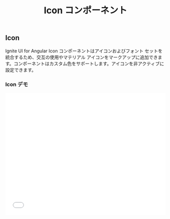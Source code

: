 ﻿---
title: Icon コンポーネント
_description: Ignite UI for Angular Icon コンポーネントを使用して、様々なアイコンおよびフォント セットを統合して交互に使用し、カスタム色を定義できます。
_keywords: Ignite UI for Angular, UI コントロール, Angular ウィジェット, web ウィジェット, UI ウィジェット, Angular, ネイティブ Angular コンポーネント スィート, ネイティブ Angular コントロール, ネイティブ Angular コンポーネント ライブラリ, Angular Icon コンポーネント, Angular Icon コントロール
_language: ja
---

## Icon

<p class="highlight">Ignite UI for Angular Icon コンポーネントはアイコンおよびフォント セットを統合するため、交互の使用やマテリアル アイコンをマークアップに追加できます。コンポーネントはカスタム色をサポートします。アイコンを非アクティブに設定できます。</p>
<div class="divider"></div>

### Icon デモ

<div class="sample-container" style="height: 384px">
    <iframe id="icon-sample-1-iframe" seamless width="100%" height="100%" frameborder="0" src="{environment:demosBaseUrl}/icon-sample-1"  onload="onSampleIframeContentLoaded(this);">
</div>
<div>
    <button data-localize="stackblitz" class="stackblitz-btn"   data-iframe-id="icon-sample-1-iframe" data-demos-base-url="{environment:demosBaseUrl}">                StackBlitz で表示
    </button>
</div>
<div class="divider--half"></div>

### 依存関係

Icon コンポーネントが `NgModule` としてエクスポートされるため、アプリケーションで `AppModule` への _IgxIconModule_ のインポートのみが必要になります。

```typescript
// app.module.ts

import { IgxIconModule } from 'igniteui-angular/main';

@NgModule({
    imports: [
        ...
        IgxIconModule,
        ...
    ]
})
export class AppModule {}
```

### 使用方法

```html
<igx-icon name=[..options] color=[..options] isActive=[..options]></igx-icon>
```

### コード例

`igx-icon` を使用して `active` ホーム アイコンをマゼンタ `color` に設定します。

```html
<igx-icon name="home" color="magenta" isActive="true"></igx-icon>
```

`inactive` アイコンを設定します。

```html
<igx-icon name="volume_off" isActive="false"></igx-icon>
```

Setting icon with content projection.
```html
<igx-icon color="red">bluetooth</igx-icon>
```

<div class="divider--half"></div>

### API まとめ

この記事で Icon コンポーネントを説明しました。以下は、その他の API のリストです。

#### 属性

次の属性を使用して、アイコン コンポーネントのすべてのプロパティに設定できます。

| 名前   |       例      |  説明 |
|:----------|:-------------:|:------|
| `name` |  `name="home"` | アイコンを設定するには、名前を公式の[マテリアル アイコン セット](https://material.io/icons/)から提供します。 |
| `active` |  `isActive="true"` | アイコンをアクティブ/非アクティブに設定します。デフォルト値は true です。 |
| `color` |  `color="#474747"` | 文字列値を指定してアイコンの色を設定します。 |

<div class="divider--half"></div>

#### セッター

アイコンのすべてのプロパティを以下のアイコン セッターによってコードで設定できます。

| 名前 | 型 | 説明 |
| :--- | :--- | :--- |
| `color(color: string)` | string | アイコンの色を設定します。 |
| `name(icon: string)` | string | アイコンの名前を設定します。 |
| `isActive(state: boolean)` | boolean | false に設定される場合にアイコン スタイルを非アクティブに設定します。 |

#### ゲッター

アイコンのすべてのプロパティを以下のアイコン ゲッターによってコードで取得できます。

| 名前 | 型 | 説明 |
| :--- | :--- | :--- |
| `getIconColor()` | string | アイコンの色を返します。 |
| `getIconName()` | string | アイコンの名前を返します。 |
| `getActive()` | boolean | アイコンのアクティブ状態を返します。 |

<div class="divider"></div>

### 追加のリソース

<div class="divider--half"></div>
コミュニティに参加して新しいアイデアをご提案ください。

* [Ignite UI for Angular **フォーラム** (英語)](https://www.infragistics.com/community/forums/f/ignite-ui-for-angular)
* [Ignite UI for Angular **GitHub** (英語)](https://github.com/IgniteUI/igniteui-angular)

